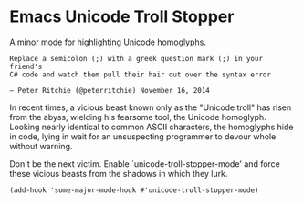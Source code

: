 # Emacs Unicode Troll Stopper

A minor mode for highlighting Unicode homoglyphs.

```
Replace a semicolon (;) with a greek question mark (;) in your friend's
C# code and watch them pull their hair out over the syntax error

— Peter Ritchie (@peterritchie) November 16, 2014
```

In recent times, a vicious beast known only as the "Unicode troll" has risen
from the abyss, wielding his fearsome tool, the Unicode homoglyph. Looking
nearly identical to common ASCII characters, the homoglyphs hide in code,
lying in wait for an unsuspecting programmer to devour whole without warning.

Don't be the next victim. Enable `unicode-troll-stopper-mode' and force these
vicious beasts from the shadows in which they lurk.

```emacs-lisp
(add-hook 'some-major-mode-hook #'unicode-troll-stopper-mode)
```

